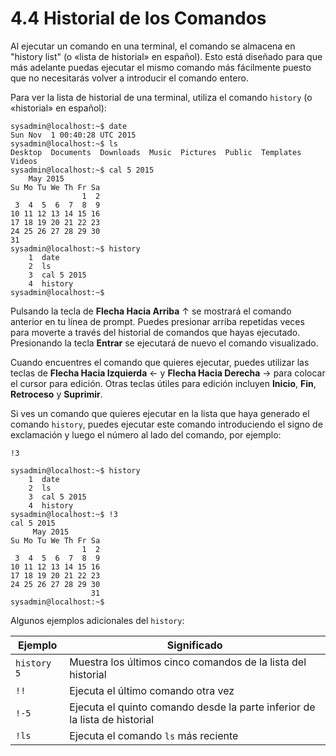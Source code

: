 # 4.4 Historial de los Comandos
Al ejecutar un comando en una terminal, el comando se almacena en "history list" (o «lista de historial» en español). Esto está diseñado para que más adelante puedas ejecutar el mismo comando más fácilmente puesto que no necesitarás volver a introducir el comando entero.

Para ver la lista de historial de una terminal, utiliza el comando `history` (o «historial» en español):
```shell-session
sysadmin@localhost:~$ date                                       
Sun Nov  1 00:40:28 UTC 2015                                      
sysadmin@localhost:~$ ls                                           
Desktop  Documents  Downloads  Music  Pictures  Public  Templates  
Videos       
sysadmin@localhost:~$ cal 5 2015                                  
    May 2015                                                      
Su Mo Tu We Th Fr Sa                                              
                1  2                                               
 3  4  5  6  7  8  9                                           
10 11 12 13 14 15 16                                              
17 18 19 20 21 22 23                                              
24 25 26 27 28 29 30                                               
31                                                                
sysadmin@localhost:~$ history                                   
    1  date                                                       
    2  ls                                                      
    3  cal 5 2015                                             
    4  history                                                 
sysadmin@localhost:~$
```

Pulsando la tecla de **Flecha Hacia Arriba** ↑ se mostrará el comando anterior en tu línea de prompt. Puedes presionar arriba repetidas veces para moverte a través del historial de comandos que hayas ejecutado. Presionando la tecla **Entrar** se ejecutará de nuevo el comando visualizado.

Cuando encuentres el comando que quieres ejecutar, puedes utilizar las teclas de **Flecha Hacia Izquierda** ← y **Flecha Hacia Derecha** → para colocar el cursor para edición. Otras teclas útiles para edición incluyen **Inicio**, **Fin**, **Retroceso** y **Suprimir**.

Si ves un comando que quieres ejecutar en la lista que haya generado el comando `history`, puedes ejecutar este comando introduciendo el signo de exclamación y luego el número al lado del comando, por ejemplo:

`!3`

```shell-session
sysadmin@localhost:~$ history                                     
    1  date                                                      
    2  ls                                                         
    3  cal 5 2015                                                 
    4  history                                                    
sysadmin@localhost:~$ !3                                        
cal 5 2015                                                        
     May 2015                                                     
Su Mo Tu We Th Fr Sa                                              
                1  2                                              
 3  4  5  6  7  8  9                                             
10 11 12 13 14 15 16                                              
17 18 19 20 21 22 23                                            
24 25 26 27 28 29 30                                               
                  31                                              
sysadmin@localhost:~$
```

Algunos ejemplos adicionales del `history`:

Ejemplo	| Significado
--------- | -----------
`history 5` |	Muestra los últimos cinco comandos de la lista del historial
`!!` |	Ejecuta el último comando otra vez
`!-5` |	Ejecuta el quinto comando desde la parte inferior de la lista de historial
`!ls` |	Ejecuta el comando `ls` más reciente